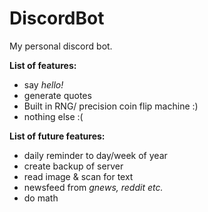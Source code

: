 # DiscordBot
My personal discord bot.

**List of features:**
- say *hello!*
- generate quotes
- Built in RNG/ precision coin flip machine :)
- nothing else :(


**List of future features:**
- daily reminder to day/week of year
- create backup of server
- read image & scan for text
- newsfeed from *gnews, reddit etc.*
- do math
